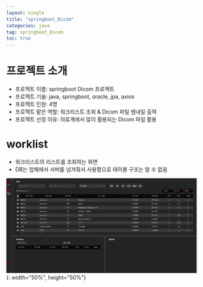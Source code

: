 ```yaml
---
layout: single
title: "springboot_Dicom"
categories: java
tag: springboot_Dicom
toc: true
---
```


# 프로젝트 소개
- 프로젝트 이름: springboot Dicom 프로젝트
- 프로젝트 기술: java, springboot, oracle, jpa, axios
- 프로젝트 인원: 4명
- 프로젝트 맡은 역할: 워크리스트 조회 & Dicom 파일 썸내일 출력
- 프로젝트 선정 이유: 의료계에서 많이 활용되는 Dicom 파일 활용

# worklist

- 워크리스트의 리스트를 조회하는 화면
- DB는 업체에서 서버를 넘겨줘서 사용함으로 테이블 구조는 알 수 없음

![](../assets/images/Dicom02.png){: width="50%", height="50%"}


